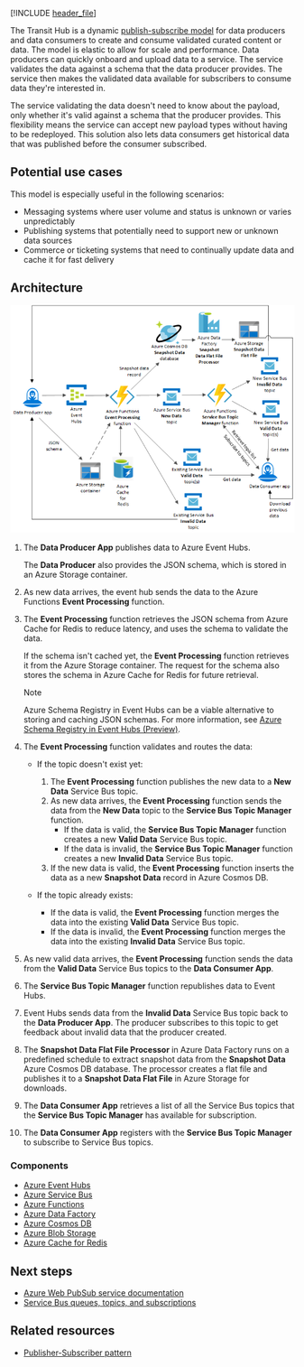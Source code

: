 [!INCLUDE [header_file](../../../includes/sol-idea-header.md)]

The Transit Hub is a dynamic [publish-subscribe model](/azure/architecture/patterns/publisher-subscriber) for data producers and data consumers to create and consume validated curated content or data. The model is elastic to allow for scale and performance. Data producers can quickly onboard and upload data to a service. The service validates the data against a schema that the data producer provides. The service then makes the validated data available for subscribers to consume data they're interested in.

The service validating the data doesn't need to know about the payload, only whether it's valid against a schema that the producer provides. This flexibility means the service can accept new payload types without having to be redeployed. This solution also lets data consumers get historical data that was published before the consumer subscribed.

## Potential use cases

This model is especially useful in the following scenarios:

- Messaging systems where user volume and status is unknown or varies unpredictably
- Publishing systems that potentially need to support new or unknown data sources
- Commerce or ticketing systems that need to continually update data and cache it for fast delivery

## Architecture

![Diagram of the Transit Hub publish-subscribe messaging system.](../media/transit-hub.png)

1. The **Data Producer App** publishes data to Azure Event Hubs.

   The **Data Producer** also provides the JSON schema, which is stored in an Azure Storage container.
1. As new data arrives, the event hub sends the data to the Azure Functions **Event Processing** function.
1. The **Event Processing** function retrieves the JSON schema from Azure Cache for Redis to reduce latency, and uses the schema to validate the data.

   If the schema isn't cached yet, the **Event Processing** function retrieves it from the Azure Storage container. The request for the schema also stores the schema in Azure Cache for Redis for future retrieval.

   >[!NOTE]
   > Azure Schema Registry in Event Hubs can be a viable alternative to storing and caching JSON schemas. For more information, see [Azure Schema Registry in Event Hubs (Preview)](/azure/event-hubs/schema-registry-overview).

1. The **Event Processing** function validates and routes the data:

   - If the topic doesn't exist yet:
     1. The **Event Processing** function publishes the new data to a **New Data** Service Bus topic.
     1. As new data arrives, the **Event Processing** function sends the data from the **New Data** topic to the **Service Bus Topic Manager** function.
        - If the data is valid, the **Service Bus Topic Manager** function creates a new **Valid Data** Service Bus topic.
        - If the data is invalid, the **Service Bus Topic Manager** function creates a new **Invalid Data** Service Bus topic.
     1. If the new data is valid, the **Event Processing** function inserts the data as a new **Snapshot Data** record in Azure Cosmos DB.

   - If the topic already exists:
     - If the data is valid, the **Event Processing** function merges the data into the existing **Valid Data** Service Bus topic.
     - If the data is invalid, the **Event Processing** function merges the data into the existing **Invalid Data** Service Bus topic.

1. As new valid data arrives, the **Event Processing** function sends the data from the **Valid Data** Service Bus topics to the **Data Consumer App**.
1. The **Service Bus Topic Manager** function republishes data to Event Hubs.
1. Event Hubs sends data from the **Invalid Data** Service Bus topic back to the **Data Producer App**. The producer subscribes to this topic to get feedback about invalid data that the producer created.
1. The **Snapshot Data Flat File Processor** in Azure Data Factory runs on a predefined schedule to extract snapshot data from the **Snapshot Data** Azure Cosmos DB database. The processor creates a flat file and publishes it to a **Snapshot Data Flat File** in Azure Storage for downloads.
1. The **Data Consumer App** retrieves a list of all the Service Bus topics that the **Service Bus Topic Manager** has available for subscription.
1. The **Data Consumer App** registers with the **Service Bus Topic Manager** to subscribe to Service Bus topics.

### Components

- [Azure Event Hubs](https://azure.microsoft.com/services/event-hubs)
- [Azure Service Bus](https://azure.microsoft.com/services/service-bus)
- [Azure Functions](https://azure.microsoft.com/services/functions)
- [Azure Data Factory](https://azure.microsoft.com/services/data-factory)
- [Azure Cosmos DB](https://azure.microsoft.com/services/cosmos-db)
- [Azure Blob Storage](https://azure.microsoft.com/services/storage/blobs)
- [Azure Cache for Redis](https://azure.microsoft.com/services/cache)


## Next steps

- [Azure Web PubSub service documentation](/azure/azure-web-pubsub/)
- [Service Bus queues, topics, and subscriptions](/azure/service-bus-messaging/service-bus-queues-topics-subscriptions#topics-and-subscriptions)

## Related resources

- [Publisher-Subscriber pattern](/azure/architecture/patterns/publisher-subscriber)


